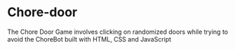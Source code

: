 # Chore-door
The Chore Door Game involves clicking on randomized doors while trying to avoid the ChoreBot built with HTML, CSS and JavaScript
